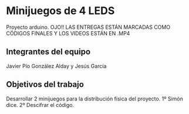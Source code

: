 # Minijuegos de 4 LEDS

Proyecto arduino.
OJO!! LAS ENTREGAS ESTÁN MARCADAS COMO CÓDIGOS FINALES Y LOS VIDEOS ESTÁN EN .MP4
## Integrantes del equipo

Javier Pío González Alday y Jesús García

## Objetivos del trabajo

Desarrollar 2 minijuegos para la distribución física del proyecto.
1º Simón dice.
2º Descifrar el código.

